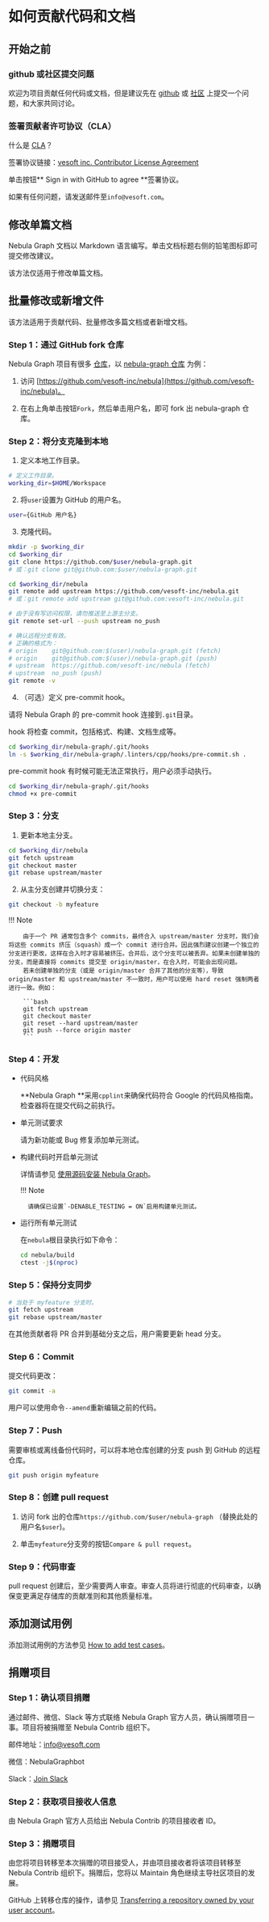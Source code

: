# 如何贡献代码和文档

## 开始之前

### github 或社区提交问题

欢迎为项目贡献任何代码或文档，但是建议先在 [github](https://github.com/vesoft-inc/nebula) 或 [社区](https://discuss.nebula-graph.io/) 上提交一个问题，和大家共同讨论。

### 签署贡献者许可协议（CLA）

什么是 [CLA](https://www.apache.org/licenses/contributor-agreements.html)？

签署协议链接：[vesoft inc. Contributor License Agreement](https://cla-assistant.io/vesoft-inc/)

单击按钮** Sign in with GitHub to agree **签署协议。

如果有任何问题，请发送邮件至`info@vesoft.com`。

## 修改单篇文档

Nebula Graph 文档以 Markdown 语言编写。单击文档标题右侧的铅笔图标即可提交修改建议。

该方法仅适用于修改单篇文档。

## 批量修改或新增文件

该方法适用于贡献代码、批量修改多篇文档或者新增文档。

### Step 1：通过 GitHub fork 仓库

Nebula Graph 项目有很多 [仓库](https://github.com/vesoft-inc)，以 [nebula-graph 仓库](https://github.com/vesoft-inc/nebula) 为例：

1. 访问 [https://github.com/vesoft-inc/nebula](https://github.com/vesoft-inc/nebula)。

2. 在右上角单击按钮`Fork`，然后单击用户名，即可 fork 出 nebula-graph 仓库。

### Step 2：将分支克隆到本地

1. 定义本地工作目录。

  ```bash
  # 定义工作目录。
  working_dir=$HOME/Workspace
  ```

2. 将`user`设置为 GitHub 的用户名。

  ```bash
  user={GitHub 用户名}
  ```

3. 克隆代码。

  ```bash
  mkdir -p $working_dir
  cd $working_dir
  git clone https://github.com/$user/nebula-graph.git
  # 或：git clone git@github.com:$user/nebula-graph.git

  cd $working_dir/nebula
  git remote add upstream https://github.com/vesoft-inc/nebula.git
  # 或：git remote add upstream git@github.com:vesoft-inc/nebula.git

  # 由于没有写访问权限，请勿推送至上游主分支。
  git remote set-url --push upstream no_push

  # 确认远程分支有效。
  # 正确的格式为：
  # origin    git@github.com:$(user)/nebula-graph.git (fetch)
  # origin    git@github.com:$(user)/nebula-graph.git (push)
  # upstream  https://github.com/vesoft-inc/nebula (fetch)
  # upstream  no_push (push)
  git remote -v
  ```

4. （可选）定义 pre-commit hook。

  请将 Nebula Graph 的 pre-commit hook 连接到`.git`目录。

  hook 将检查 commit，包括格式、构建、文档生成等。

  ```bash
  cd $working_dir/nebula-graph/.git/hooks
  ln -s $working_dir/nebula-graph/.linters/cpp/hooks/pre-commit.sh .
  ```

  pre-commit hook 有时候可能无法正常执行，用户必须手动执行。

  ```bash
  cd $working_dir/nebula-graph/.git/hooks
  chmod +x pre-commit
  ```

### Step 3：分支

1. 更新本地主分支。

  ```bash
  cd $working_dir/nebula
  git fetch upstream
  git checkout master
  git rebase upstream/master
  ```

2. 从主分支创建并切换分支：

  ```bash
  git checkout -b myfeature
  ```

  !!! Note

        由于一个 PR 通常包含多个 commits，最终合入 upstream/master 分支时，我们会将这些 commits 挤压（squash）成一个 commit 进行合并。因此强烈建议创建一个独立的分支进行更改，这样在合入时才容易被挤压。合并后，这个分支可以被丢弃。如果未创建单独的分支，而是直接将 commits 提交至 origin/master，在合入时，可能会出现问题。
        若未创建单独的分支（或是 origin/master 合并了其他的分支等），导致 origin/master 和 upstream/master 不一致时，用户可以使用 hard reset 强制两者进行一致。例如：

        ```bash
        git fetch upstream
        git checkout master
        git reset --hard upstream/master
        git push --force origin master
        ```

### Step 4：开发

- 代码风格

  **Nebula Graph **采用`cpplint`来确保代码符合 Google 的代码风格指南。检查器将在提交代码之前执行。

- 单元测试要求

  请为新功能或 Bug 修复添加单元测试。

- 构建代码时开启单元测试

  详情请参见 [使用源码安装 Nebula Graph](../4.deployment-and-installation/2.compile-and-install-nebula-graph/1.install-nebula-graph-by-compiling-the-source-code.md)。

  !!! Note

        请确保已设置`-DENABLE_TESTING = ON`启用构建单元测试。

- 运行所有单元测试

  在`nebula`根目录执行如下命令：

  ```bash
  cd nebula/build
  ctest -j$(nproc)
  ```

### Step 5：保持分支同步

```bash
# 当处于 myfeature 分支时。
git fetch upstream
git rebase upstream/master
```

在其他贡献者将 PR 合并到基础分支之后，用户需要更新 head 分支。

### Step 6：Commit

提交代码更改：

```bash
git commit -a
```

用户可以使用命令`--amend`重新编辑之前的代码。

### Step 7：Push

需要审核或离线备份代码时，可以将本地仓库创建的分支 push 到 GitHub 的远程仓库。

```bash
git push origin myfeature
```

### Step 8：创建 pull request

1. 访问 fork 出的仓库`https://github.com/$user/nebula-graph` （替换此处的用户名`$user`)。

2. 单击`myfeature`分支旁的按钮`Compare & pull request`。

### Step 9：代码审查

pull request 创建后，至少需要两人审查。审查人员将进行彻底的代码审查，以确保变更满足存储库的贡献准则和其他质量标准。

## 添加测试用例

添加测试用例的方法参见 [How to add test cases](https://github.com/vesoft-inc/nebula/blob/master/tests/README.md#how-to-add-test-case)。

## 捐赠项目

### Step 1：确认项目捐赠

通过邮件、微信、Slack 等方式联络 Nebula Graph 官方人员，确认捐赠项目一事。项目将被捐赠至 Nebula Contrib 组织下。

邮件地址：info@vesoft.com

微信：NebulaGraphbot

Slack：[Join Slack](https://join.slack.com/t/nebulagraph/shared_invite/zt-7ybejuqa-NCZBroh~PCh66d9kOQj45g)

### Step 2：获取项目接收人信息

由 Nebula Graph 官方人员给出 Nebula Contrib 的项目接收者 ID。

### Step 3：捐赠项目

由您将项目转移至本次捐赠的项目接受人，并由项目接收者将该项目转移至 Nebula Contrib 组织下。捐赠后，您将以 Maintain 角色继续主导社区项目的发展。

GitHub 上转移仓库的操作，请参见 [Transferring a repository owned by your user account](https://docs.github.com/en/enterprise-server@3.0/github/administering-a-repository/managing-repository-settings/transferring-a-repository#transferring-a-repository-owned-by-your-user-account)。 
